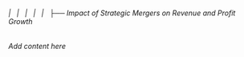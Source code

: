 ###### |   |   |   |   |   ├── Impact of Strategic Mergers on Revenue and Profit Growth

*Add content here*